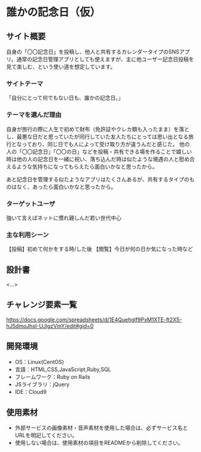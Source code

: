 # 誰かの記念日（仮）

## サイト概要

自身の「〇〇記念日」を投稿し、他人と共有するカレンダータイプのSNSアプリ。通常の記念日管理アプリとしても使えますが、主に他ユーザー記念日投稿を見て楽しむ、という使い道を想定しています。

### サイトテーマ

「自分にとって何でもない日も、誰かの記念日。」

### テーマを選んだ理由

自身が旅行の際に人生で初めて財布（免許証やクレカ類も入ったまま）を落とし、最悪な日だと思っていたが同行していた友人たちにとっては思い出となる旅行となっており、同じ日でも人によって受け取り方が違うんだと感じた。
他の人の「〇〇記念日」「〇〇の日」などを投稿・共有できる場を作ることで嬉しい時は他の人の記念日を一緒に祝い、落ち込んだ時は似たような境遇の人と慰め合えるような気持ちになってもらえたら面白いかなと思ったから。

あと記念日を管理する似たようなアプリはたくさんあるが、共有するタイプのものはなく、あったら面白いかなと思ったから。

### ターゲットユーザ

強いて言えばネットに慣れ親しんだ若い世代中心

### 主な利用シーン

【投稿】初めて何かをする時/した後
【閲覧】今日が何の日か気になった時など


## 設計書
<...>

## チャレンジ要素一覧
<https://docs.google.com/spreadsheets/d/1E4Quehglf9PxM1XTE-ft2X5-hJ5dmoJhsI-UJlgzVmY/edit#gid=0>

## 開発環境
- OS：Linux(CentOS)
- 言語：HTML,CSS,JavaScript,Ruby,SQL
- フレームワーク：Ruby on Rails
- JSライブラリ：jQuery
- IDE：Cloud9

## 使用素材
- 外部サービスの画像素材・音声素材を使用した場合は、必ずサービス名とURLを明記してください。
- 使用しない場合は、使用素材の項目をREADMEから削除してください。
